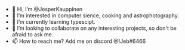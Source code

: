 - 👋 Hi, I’m @JesperKauppinen
- 👀 I’m interested in computer sience, cooking and astrophotography.
- 🌱 I’m currently learning typescipt.
- 💞️ I’m looking to collaborate on any interesting projects, so don't be afraid to ask me.
- 📫 How to reach me? Add me on discord @!Jeb#6466

<!---
JesperKauppinen/JesperKauppinen is a ✨ special ✨ repository because its `README.md` (this file) appears on your GitHub profile.
You can click the Preview link to take a look at your changes.
--->
